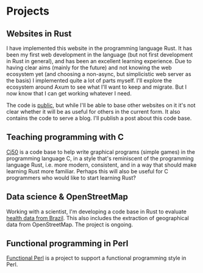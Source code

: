 # Projects

## Websites in Rust

I have implemented this website in the programming language Rust.  It
has been my first web development in the language (but not first
development in Rust in general), and has been an excellent learning
experience. Due to having clear aims (mainly for the future) and not
knowing the web ecosystem yet (and choosing a non-async, but
simplicistic web server as the basis) I implemented quite a lot of
parts myself. I'll explore the ecosystem around Axum to see what I'll
want to keep and migrate. But I now know that I can get working
whatever I need.

The code is [public](https://github.com/pflanze/website), but while
I'll be able to base other websites on it it's not clear whether it
will be as useful for others in the current form.  It also contains
the code to serve a blog. I'll publish a post about this
code base.

## Teaching programming with C

[Cj50](https://github.com/pflanze/cj50) is a code base to help write
graphical programs (simple games) in the programming language C, in a
style that's reminiscent of the programming language Rust, i.e. more
modern, consistent, and in a way that should make learning Rust more
familiar. Perhaps this will also be useful for C programmers who would
like to start learning Rust?

## Data science & OpenStreetMap

Working with a scientist, I'm developing a code base in Rust to
evaluate [health data from
Brazil](https://github.com/climatehealthsim/brazildata). This also
includes the extraction of geographical data from OpenStreetMap. The
project is ongoing.

## Functional programming in Perl

[Functional Perl](http://functional-perl.org/) is a project to support
a functional programming style in Perl.

